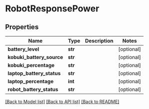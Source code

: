 # RobotResponsePower

## Properties
Name | Type | Description | Notes
------------ | ------------- | ------------- | -------------
**battery_level** | **str** |  | [optional] 
**kobuki_battery_source** | **str** |  | [optional] 
**kobuki_percentage** | **str** |  | [optional] 
**laptop_battery_status** | **str** |  | [optional] 
**laptop_percentage** | **int** |  | [optional] 
**robot_battery_status** | **str** |  | [optional] 

[[Back to Model list]](../README.md#documentation-for-models) [[Back to API list]](../README.md#documentation-for-api-endpoints) [[Back to README]](../README.md)


